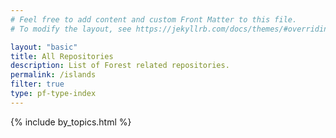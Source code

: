 ```yaml
---
# Feel free to add content and custom Front Matter to this file.
# To modify the layout, see https://jekyllrb.com/docs/themes/#overriding-theme-defaults

layout: "basic"
title: All Repositories
description: List of Forest related repositories.
permalink: /islands
filter: true
type: pf-type-index
---
```


{% include by_topics.html %}
